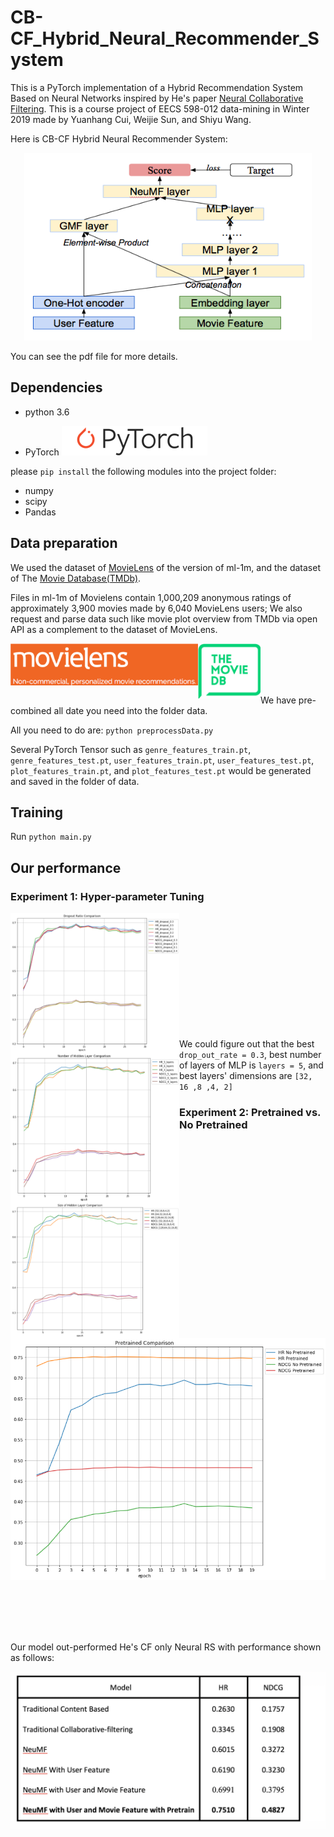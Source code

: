 # CB-CF_Hybrid_Neural_Recommender_System
This is a PyTorch implementation of a  Hybrid Recommendation System Based on Neural Networks inspired by He's paper [Neural Collaborative Filtering](https://arxiv.org/abs/1708.05031). This is a course project of EECS 598-012 data-mining in Winter 2019 made by Yuanhang Cui, Weijie Sun, and Shiyu Wang.

Here is CB-CF Hybrid Neural Recommender System:

<p align="center">
<img width="460" height="300" src="https://github.com/rengongzhizang/CB-CF_Hybrid_Neural_Recommender_System/blob/master/images/model.png">
</p>

You can see the pdf file for more details.

## Dependencies
* python 3.6

* PyTorch
![PyTorch](https://github.com/rengongzhizang/CB-CF_Hybrid_Neural_Recommender_System/blob/master/images/pytorch.png)

please `pip install` the following modules into the project folder:
* numpy
* scipy
* Pandas


## Data preparation
We used the dataset of [MovieLens](https://grouplens.org/datasets/movielens/1m/) of the version of ml-1m,  and the dataset of The [Movie Database(TMDb)](https://www.themoviedb.org).

Files in ml-1m of Movielens contain 1,000,209 anonymous ratings of approximately 3,900 movies made by 6,040 MovieLens users; We also request and parse data such like movie plot overview from TMDb via open API as a complement to the dataset of MovieLens. 

<p>
<img width="300" src="https://github.com/rengongzhizang/CB-CF_Hybrid_Neural_Recommender_System/blob/master/images/movielens.png" align="left">
<img width="100" src="https://github.com/rengongzhizang/CB-CF_Hybrid_Neural_Recommender_System/blob/master/images/tmdb.png" align="left">
</p>   
<br />
<br />
<br />
<br />

We have pre-combined all date you need into the folder data.

All you need to do are: `python preprocessData.py`

Several PyTorch Tensor such as `genre_features_train.pt`, `genre_features_test.pt`, `user_features_train.pt`, `user_features_test.pt`, `plot_features_train.pt`, and `plot_features_test.pt` would be generated and saved in the folder of data.

## Training
Run `python main.py`

## Our performance

### Experiment 1: Hyper-parameter Tuning

<p>
<img width="270" src="https://github.com/rengongzhizang/CB-CF_Hybrid_Neural_Recommender_System/blob/master/images/Picture1.png" align="left">
<img width="270" src="https://github.com/rengongzhizang/CB-CF_Hybrid_Neural_Recommender_System/blob/master/images/Picture2.png" align="left">
<img width="270" src="https://github.com/rengongzhizang/CB-CF_Hybrid_Neural_Recommender_System/blob/master/images/Picture3.png" align="left">
</p> <br /><br /><br /><br /><br /><br />
<br /><br /><br /><br /><br />

We could figure out that the best `drop_out_rate = 0.3`, best number of layers of MLP is `layers = 5`, and best layers' dimensions are `[32, 16 ,8 ,4, 2]`

### Experiment 2: Pretrained vs. No Pretrained

<p align="center">
<img width="820" src="https://github.com/rengongzhizang/CB-CF_Hybrid_Neural_Recommender_System/blob/master/images/Picture4.png">
</p><br /><br /><br /><br />

Our model out-performed He's CF only Neural RS with performance shown as follows:

![Performance](https://github.com/rengongzhizang/CB-CF_Hybrid_Neural_Recommender_System/blob/master/images/performance.png)

